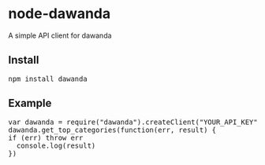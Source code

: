 # node-dawanda

A simple API client for dawanda

## Install
<pre>
npm install dawanda
</pre>

## Example 
<pre>
var dawanda = require("dawanda").createClient("YOUR_API_KEY", "de")
dawanda.get_top_categories(function(err, result) {
if (err) throw err
  console.log(result)
})
</pre>
